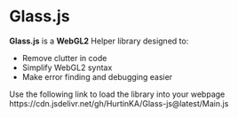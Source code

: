<h1>Glass.js</h1>
<b>Glass.js</b> is a <b>WebGL2</b> Helper library designed to:</br>
<ul>
<li>Remove clutter in code</li>
<li>Simplify WebGL2 syntax</li>
<li>Make error finding and debugging easier</li>
</ul>
Use the following link to load the library into your webpage</br>
<l>https://cdn.jsdelivr.net/gh/HurtinKA/Glass-js@latest/Main.js</l></br>
